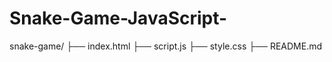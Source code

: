 # Snake-Game-JavaScript-

snake-game/
  ├── index.html
  ├── script.js
  ├── style.css
  ├── README.md
